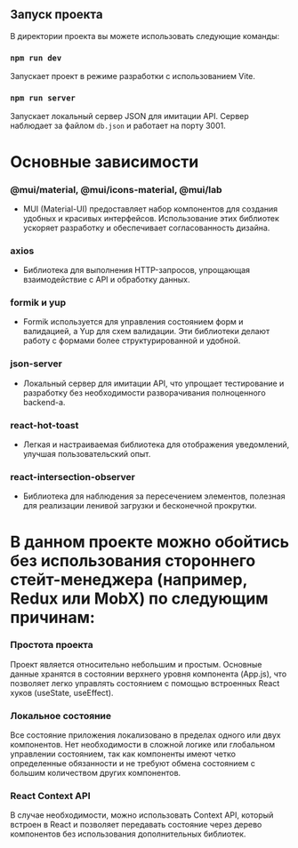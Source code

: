 ## Запуск проекта

В директории проекта вы можете использовать следующие команды:

### `npm run dev`

Запускает проект в режиме разработки с использованием Vite.

### `npm run server`

Запускает локальный сервер JSON для имитации API. Сервер наблюдает за файлом
`db.json` и работает на порту 3001.

# Основные зависимости

### @mui/material, @mui/icons-material, @mui/lab

- MUI (Material-UI) предоставляет набор компонентов для создания удобных и
  красивых интерфейсов. Использование этих библиотек ускоряет разработку и
  обеспечивает согласованность дизайна.

### axios

- Библиотека для выполнения HTTP-запросов, упрощающая взаимодействие с API и
  обработку данных.

### formik и yup

- Formik используется для управления состоянием форм и валидацией, а Yup для
  схем валидации. Эти библиотеки делают работу с формами более структурированной
  и удобной.

### json-server

- Локальный сервер для имитации API, что упрощает тестирование и разработку без
  необходимости разворачивания полноценного backend-а.

### react-hot-toast

- Легкая и настраиваемая библиотека для отображения уведомлений, улучшая
  пользовательский опыт.

### react-intersection-observer

- Библиотека для наблюдения за пересечением элементов, полезная для реализации
  ленивой загрузки и бесконечной прокрутки.






# В данном проекте можно обойтись без использования стороннего стейт-менеджера (например, Redux или MobX) по следующим причинам:

### Простота проекта

Проект является относительно небольшим и простым. Основные данные хранятся в состоянии верхнего уровня компонента (App.js), что позволяет легко управлять состоянием с помощью встроенных React хуков (useState, useEffect).

### Локальное состояние

Все состояние приложения локализовано в пределах одного или двух компонентов. Нет необходимости в сложной логике или глобальном управлении состоянием, так как компоненты имеют четко определенные обязанности и не требуют обмена состоянием с большим количеством других компонентов.

### React Context API

В случае необходимости, можно использовать Context API, который встроен в React и позволяет передавать состояние через дерево компонентов без использования дополнительных библиотек.


